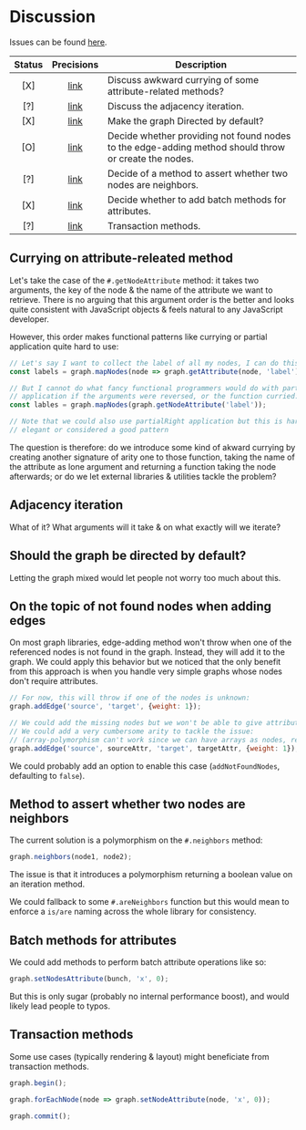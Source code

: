 # Discussion

Issues can be found [here](https://github.com/medialab/graphlib/issues).

| Status | Precisions | Description |
| :---: | :---: | --- |
| [X] | [link](#curry) | Discuss awkward currying of some attribute-related methods? |
| [?] | [link](#adj) | Discuss the adjacency iteration. |
| [X] | [link](#directed) | Make the graph Directed by default? |
| [O] | [link](#404) | Decide whether providing not found nodes to the edge-adding method should throw or create the nodes. |
| [?] | [link](#neighbors) | Decide of a method to assert whether two nodes are neighbors. |
| [X] | [link](#attributes) | Decide whether to add batch methods for attributes. |
| [?] | [link](#transactions) | Transaction methods. |

<h2 id="curry">Currying on attribute-releated method</h2>

Let's take the case of the `#.getNodeAttribute` method: it takes two arguments, the key of the node & the name of the attribute we want to retrieve. There is no arguing that this argument order is the better and looks quite consistent with JavaScript objects & feels natural to any JavaScript developer.

However, this order makes functional patterns like currying or partial application quite hard to use:

```js
// Let's say I want to collect the label of all my nodes, I can do this:
const labels = graph.mapNodes(node => graph.getAttribute(node, 'label'));

// But I cannot do what fancy functional programmers would do with partial
// application if the arguments were reversed, or the function curried:
const lables = graph.mapNodes(graph.getNodeAttribute('label'));

// Note that we could also use partialRight application but this is hardly
// elegant or considered a good pattern
```

The question is therefore: do we introduce some kind of akward currying by creating another signature of arity one to those function, taking the name of the attribute as lone argument and returning a function taking the node afterwards; or do we let external libraries & utilities tackle the problem?

<h2 id="adj">Adjacency iteration</h2>

What of it? What arguments will it take & on what exactly will we iterate?

<h2 id="directed">Should the graph be directed by default?</h2>

Letting the graph mixed would let people not worry too much about this.

<h2 id="404">On the topic of not found nodes when adding edges</h2>

On most graph libraries, edge-adding method won't throw when one of the referenced nodes is not found in the graph. Instead, they will add it to the graph. We could apply this behavior but we noticed that the only benefit from this approach is when you handle very simple graphs whose nodes don't require attributes.

```js
// For now, this will throw if one of the nodes is unknown:
graph.addEdge('source', 'target', {weight: 1});

// We could add the missing nodes but we won't be able to give attributes to them
// We could add a very cumbersome arity to tackle the issue:
// (array-polymorphism can't work since we can have arrays as nodes, remember?)
graph.addEdge('source', sourceAttr, 'target', targetAttr, {weight: 1});
```

We could probably add an option to enable this case (`addNotFoundNodes`, defaulting to `false`).

<h2 id="neigbors">Method to assert whether two nodes are neighbors</h2>

The current solution is a polymorphism on the `#.neighbors` method:

```js
graph.neighbors(node1, node2);
```

The issue is that it introduces a polymorphism returning a boolean value on an iteration method.

We could fallback to some `#.areNeighbors` function but this would mean to enforce a `is/are` naming across the whole library for consistency.

<h2 id="attributes">Batch methods for attributes</h2>

We could add methods to perform batch attribute operations like so:

```js
graph.setNodesAttribute(bunch, 'x', 0);
```

But this is only sugar (probably no internal performance boost), and would likely lead people to typos.

<h2 id="transactions">Transaction methods</h2>

Some use cases (typically rendering & layout) might beneficiate from transaction methods.

```js
graph.begin();

graph.forEachNode(node => graph.setNodeAttribute(node, 'x', 0));

graph.commit();
```
